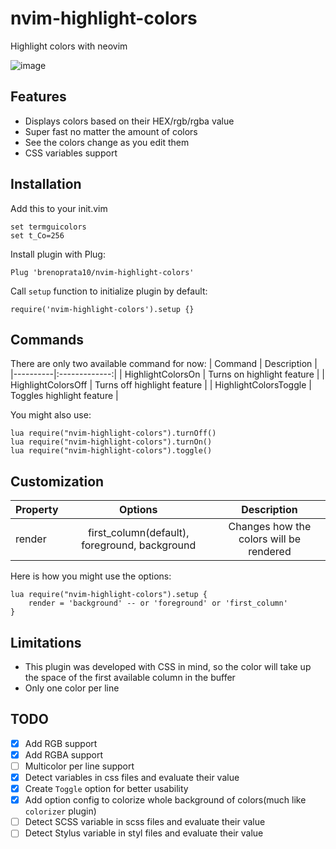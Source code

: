 # nvim-highlight-colors
Highlight colors with neovim

![image](https://user-images.githubusercontent.com/26099427/179988116-ff24d0a7-084d-403f-bca8-63dd7bb08fed.png)

## Features
- Displays colors based on their HEX/rgb/rgba value
- Super fast no matter the amount of colors
- See the colors change as you edit them
- CSS variables support

## Installation
Add this to your init.vim
```
set termguicolors
set t_Co=256
```

Install plugin with Plug:
```
Plug 'brenoprata10/nvim-highlight-colors'
```

Call `setup` function to initialize plugin by default:
```
require('nvim-highlight-colors').setup {}
```

## Commands
There are only two available command for now:
| Command   |      Description      |
|----------|:-------------:|
| HighlightColorsOn |  Turns on highlight feature |
| HighlightColorsOff |    Turns off highlight feature   |
| HighlightColorsToggle |    Toggles highlight feature   |

You might also use:
```
lua require("nvim-highlight-colors").turnOff()
lua require("nvim-highlight-colors").turnOn()
lua require("nvim-highlight-colors").toggle()
```

## Customization
| Property |      Options      | Description
|----------|:-------------:|:----------:|
| render |  first_column(default), foreground, background | Changes how the colors will be rendered |

Here is how you might use the options:
```
lua require("nvim-highlight-colors").setup {
	render = 'background' -- or 'foreground' or 'first_column'
}
```

## Limitations
- This plugin was developed with CSS in mind, so the color will take up the space of the first available column in the buffer
- Only one color per line

## TODO
- [X] Add RGB support
- [X] Add RGBA support
- [ ] Multicolor per line support
- [X] Detect variables in css files and evaluate their value
- [X] Create `Toggle` option for better usability
- [X] Add option config to colorize whole background of colors(much like `colorizer` plugin)
- [ ] Detect SCSS variable in scss files and evaluate their value
- [ ] Detect Stylus variable in styl files and evaluate their value
